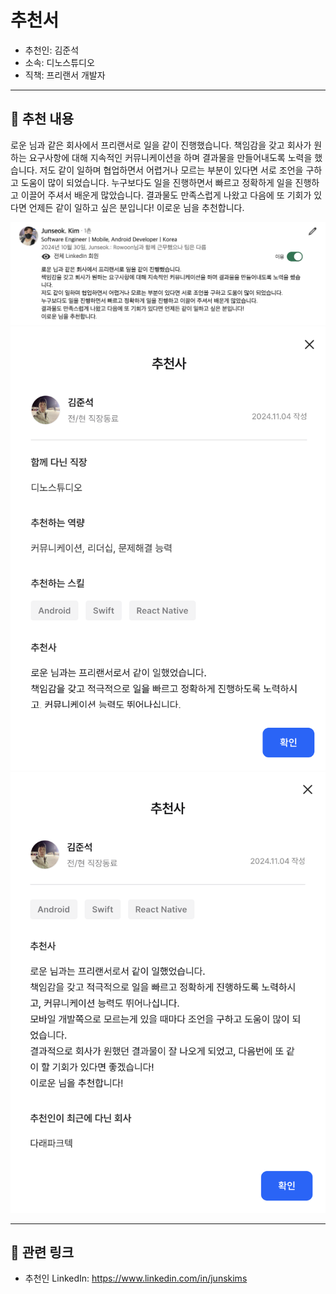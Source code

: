 # 추천서

- 추천인: 김준석
- 소속: 디노스튜디오
- 직책: 프리랜서 개발자

---

## 💬 추천 내용

로운 님과 같은 회사에서 프리랜서로 일을 같이 진행했습니다.
책임감을 갖고 회사가 원하는 요구사항에 대해 지속적인 커뮤니케이션을 하며 결과물을 만들어내도록 노력을 했습니다.
저도 같이 일하며 협업하면서 어렵거나 모르는 부분이 있다면 서로 조언을 구하고 도움이 많이 되었습니다.
누구보다도 일을 진행하면서 빠르고 정확하게 일을 진행하고 이끌어 주셔서 배운게 많았습니다.
결과물도 만족스럽게 나왔고 다음에 또 기회가 있다면 언제든 같이 일하고 싶은 분입니다!
이로운 님을 추천합니다.

![](/assets/linkedin/linkedin-dinostudio-junseok-developer.png)
![](/assets/wanted/wanted-dinostudio-junseok-developer-01.png)
![](/assets/wanted/wanted-dinostudio-junseok-developer-02.png)

---

## 🔗 관련 링크

- 추천인 LinkedIn: https://www.linkedin.com/in/junskims
